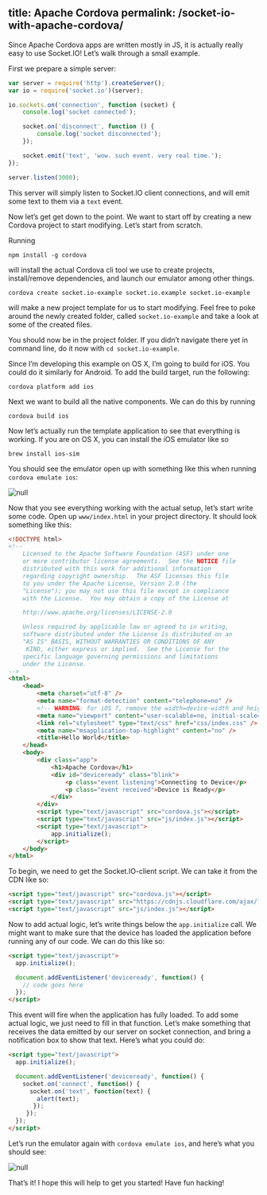 title: Apache Cordova
permalink: /socket-io-with-apache-cordova/
---

Since Apache Cordova apps are written mostly in JS, it is actually really easy to use Socket.IO! Let&#8217;s walk through a small example.

First we prepare a simple server:

```js
var server = require('http').createServer();
var io = require('socket.io')(server);

io.sockets.on('connection', function (socket) {
    console.log('socket connected');

    socket.on('disconnect', function () {
        console.log('socket disconnected');
    });

    socket.emit('text', 'wow. such event. very real time.');
});

server.listen(3000);
```

This server will simply listen to Socket.IO client connections, and will emit some text to them via a `text` event.

Now let&#8217;s get get down to the point. We want to start off by creating a new Cordova project to start modifying. Let&#8217;s start from scratch.

Running

```
npm install -g cordova
```

will install the actual Cordova cli tool we use to create projects, install/remove dependencies, and launch our emulator among other things.

```
cordova create socket.io-example socket.io.example socket.io-example
```

will make a new project template for us to start modifying. Feel free to poke around the newly created folder, called `socket.io-example` and take a look at some of the created files.

You should now be in the project folder. If you didn&#8217;t navigate there yet in command line, do it now with `cd socket.io-example`.

Since I&#8217;m developing this example on OS X, I&#8217;m going to build for iOS. You could do it similarly for Android. To add the build target, run the following:

```
cordova platform add ios
```

Next we want to build all the native components. We can do this by running

```
cordova build ios
```

Now let&#8217;s actually run the template application to see that everything is working. If you are on OS X, you can install the iOS emulator like so

```
brew install ios-sim
```

You should see the emulator open up with something like this when running `cordova emulate ios`:

<img src="https://cloudup.com/cKoYEzCeKKY+" alt="null" />

Now that you see everything working with the actual setup, let&#8217;s start write some code. Open up `www/index.html` in your project directory. It should look something like this:

```html
<!DOCTYPE html>
<!--
    Licensed to the Apache Software Foundation (ASF) under one
    or more contributor license agreements.  See the NOTICE file
    distributed with this work for additional information
    regarding copyright ownership.  The ASF licenses this file
    to you under the Apache License, Version 2.0 (the
    "License"); you may not use this file except in compliance
    with the License.  You may obtain a copy of the License at

    http://www.apache.org/licenses/LICENSE-2.0

    Unless required by applicable law or agreed to in writing,
    software distributed under the License is distributed on an
    "AS IS" BASIS, WITHOUT WARRANTIES OR CONDITIONS OF ANY
     KIND, either express or implied.  See the License for the
    specific language governing permissions and limitations
    under the License.
-->
<html>
    <head>
        <meta charset="utf-8" />
        <meta name="format-detection" content="telephone=no" />
        <!-- WARNING: for iOS 7, remove the width=device-width and height=device-height attributes. See https://issues.apache.org/jira/browse/CB-4323 -->
        <meta name="viewport" content="user-scalable=no, initial-scale=1, maximum-scale=1, minimum-scale=1, width=device-width, height=device-height, target-densitydpi=device-dpi" />
        <link rel="stylesheet" type="text/css" href="css/index.css" />
        <meta name="msapplication-tap-highlight" content="no" />
        <title>Hello World</title>
    </head>
    <body>
        <div class="app">
            <h1>Apache Cordova</h1>
            <div id="deviceready" class="blink">
                <p class="event listening">Connecting to Device</p>
                <p class="event received">Device is Ready</p>
            </div>
        </div>
        <script type="text/javascript" src="cordova.js"></script>
        <script type="text/javascript" src="js/index.js"></script>
        <script type="text/javascript">
            app.initialize();
        </script>
    </body>
</html>
```

To begin, we need to get the Socket.IO-client script. We can take it from the CDN like so:

```html
<script type="text/javascript" src="cordova.js"></script>
<script type="text/javascript" src="https://cdnjs.cloudflare.com/ajax/libs/socket.io/2.2.0/socket.io.js"></script>
<script type="text/javascript" src="js/index.js"></script>
```

Now to add actual logic, let&#8217;s write things below the `app.initialize` call. We might want to make sure that the device has loaded the application before running any of our code. We can do this like so:

```html
<script type="text/javascript">
  app.initialize();

  document.addEventListener('deviceready', function() {
    // code goes here
  });
</script>
```

This event will fire when the application has fully loaded. To add some actual logic, we just need to fill in that function. Let&#8217;s make something that receives the data emitted by our server on socket connection, and bring a notification box to show that text. Here&#8217;s what you could do:

```html
<script type="text/javascript">
  app.initialize();

  document.addEventListener('deviceready', function() {
    socket.on('connect', function() {
      socket.on('text', function(text) {
        alert(text);
       });
     });
  });
</script>
```

Let&#8217;s run the emulator again with `cordova emulate ios`, and here&#8217;s what you should see:

<img src="https://cloudup.com/cuIaVMrmcyP+" alt="null" />

That&#8217;s it! I hope this will help to get you started! Have fun hacking!
